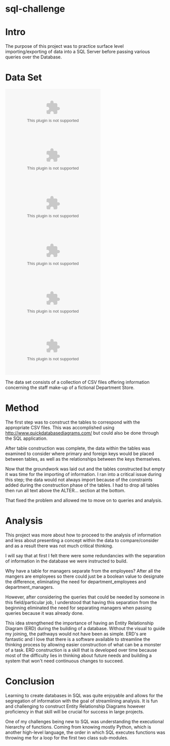 # sql-challenge

# Intro

The purpose of this project was to practice surface level importing/exporting of data into a SQL Server before passing various queries over the Database.

# Data Set 
![departments](resources/departments.csv)
![dept_emp](resources/dept_emp.csv)
![dept_manger](resources/dept_manger.csv)
![employees](resources/employees.csv)
![salaries](resources/salaries.csv)
![titles](resources/titles.csv)

The data set consists of a collection of CSV files offering information concerning the staff make-up of a fictional Department Store.

# Method

The first step was to construct the tables to correspond with the appropriate CSV files. This was accomplished using 
<http://www.quickdatabasediagrams.com/> but could also be done through the SQL application.

 After table construction was complete, the data within the tables was examined to consider where primary and foreign keys would be placed between tables, as well as the relationships between the keys themselves. 

Now that the groundwork was laid out and the tables constructed but empty it was time for the importing of information. I ran into a critical issue during this step; the data would not always import because of the constraints added during the construction phase of the tables. I had to drop all tables then run all text above the ALTER... section at the bottom. 

That fixed the problem and allowed me to move on to queries and analysis.

# Analysis

This project was more about how to proceed to the analysis of information and less about presenting a concept within the data to compare/consider and as a result there was not much critical thinking.

I will say that at first I felt there were some redundancies with the separation of information in the database we were instructed to build. 

Why have a table for managers separate from the employees? After all the mangers are employees so there could just be a boolean value to designate the difference, eliminating the need for department_employees and department_managers. 

However, after considering the queries that could be needed by someone in this field/particular job, I understood that having this separation from the beginning eliminated the need for separating managers when passing queries because it was already done.

This idea strengthened the importance of having an Entity Relationship Diagram (ERD) during the building of a database. Without the visual to guide my joining, the pathways would not have been as simple. ERD's are fantastic and I love that there is a software available to streamline the thinking process by allowing easier construction of what can be a monster of a task. ERD construction is a skill that is developed over time because most of the difficulty lies in thinking about future needs and building a system that won't need continuous changes to succeed. 

# Conclusion

Learning to create databases in SQL was quite enjoyable and allows for the segregation of information with the goal of streamlining analysis. It is fun and challenging to construct Entity Relationship Diagrams however proficiency in that skill will be crucial for success in large projects.

One of my challenges being new to SQL was understanding the executional hierarchy of functions. Coming from knowing mostly Python, which is another high-level language, the order in which SQL executes functions was throwing me for a loop for the first two class sub-modules.

